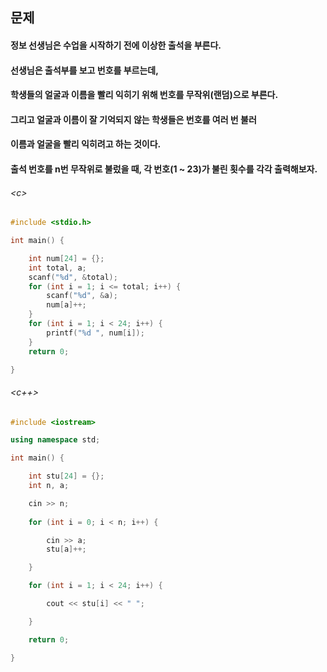 
## 문제
#### 정보 선생님은 수업을 시작하기 전에 이상한 출석을 부른다.

#### 선생님은 출석부를 보고 번호를 부르는데,
#### 학생들의 얼굴과 이름을 빨리 익히기 위해 번호를 무작위(랜덤)으로 부른다.

#### 그리고 얼굴과 이름이 잘 기억되지 않는 학생들은 번호를 여러 번 불러
#### 이름과 얼굴을 빨리 익히려고 하는 것이다.

#### 출석 번호를 n번 무작위로 불렀을 때, 각 번호(1 ~ 23)가 불린 횟수를 각각 출력해보자.

###### \<c\>
```c
#include <stdio.h>

int main() {

	int num[24] = {};
	int total, a;
	scanf("%d", &total);
	for (int i = 1; i <= total; i++) {
		scanf("%d", &a);
		num[a]++;
	}
	for (int i = 1; i < 24; i++) {
		printf("%d ", num[i]);
	}
	return 0;

}
```

###### \<c++\>
```c++
#include <iostream>

using namespace std;

int main() {

	int stu[24] = {};
	int n, a;

	cin >> n;
	
	for (int i = 0; i < n; i++) {

		cin >> a;
		stu[a]++;

	}

	for (int i = 1; i < 24; i++) {

		cout << stu[i] << " ";

	}

	return 0;

}
```

